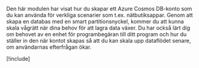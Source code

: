 Den här modulen har visat hur du skapar ett Azure Cosmos DB-konto som du kan använda för verkliga scenarier som t.ex. nätbutiksappar. Genom att skapa en databas med en smart partitionsnyckel, kommer du att kunna skala vågrätt när dina behov för att lagra data växer. Du har också lärt dig om behovet av en enhet för programbegäran till ditt program och hur du ställer in den när kontot skapas så att du kan skala upp dataflödet senare, om användarnas efterfrågan ökar.

[!include[](../../../includes/azure-sandbox-cleanup.md)]